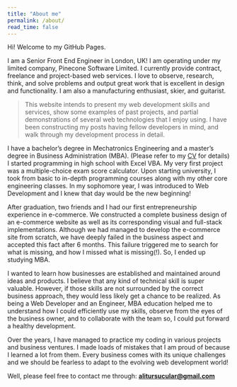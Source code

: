 ```yaml
---
title: "About me"
permalink: /about/
read_time: false
---
```


Hi! Welcome to my GitHub Pages.

I am a Senior Front End Engineer in London, UK! I am operating under my limited company, Pinecone Software Limited. I currently provide contract, freelance and project-based web services. I love to observe, research, think, and solve problems and output great work that is
excellent in design and functionality. I am also a manufacturing enthusiast, skier, and guitarist.

> This website intends to present my web development skills and services, show some examples of past projects, and partial demonstrations of several web technologies that I enjoy using. I have been constructing my posts having fellow developers in mind, and walk through my development process in detail.

I have a bachelor’s degree in Mechatronics Engineering and a master’s degree in Business Administration (MBA). (Please refer to my [CV](https://alitursucular.github.io/assets/docs/alitursucular-senior-frontend-engineer-cv.pdf) for details) I started programming in high school with Excel VBA. My very first project was a multiple-choice exam score calculator. Upon starting university, I took from basic to in-depth programming courses along with my other core engineering classes. In my sophomore year, I was introduced to Web Development and I knew that day would be the new beginning!

After graduation, two friends and I had our first entrepreneurship experience in e-commerce. We constructed a complete business design of an e-commerce website as well as its corresponding visual and full-stack implementations. Although we had managed to develop the e-commerce site from scratch, we have deeply failed in the business aspect and accepted this fact after 6 months. This failure triggered me to search for what is missing, and how I missed what is missing(!). So, I ended up studying MBA.

I wanted to learn how businesses are established and maintained around ideas and products. I believe that any kind of technical skill is super valuable. However, if those skills are not surrounded by the correct business approach, they would less likely get a chance to be realized. As being a Web Developer and an Engineer, MBA education helped me to understand how I could efficiently use my skills, observe from the eyes of the business owner, and to collaborate with the team so, I could put forward a healthy development.

Over the years, I have managed to practice my coding in various projects and business ventures. I made loads of mistakes that I am proud of because I learned a lot from them. Every business comes with its unique challenges and we should be fearless to adapt to the evolving web development world!

Well, please feel free to contact me through: **[alitursucular@gmail.com](mailto:alitursucular@gmail.com)**
